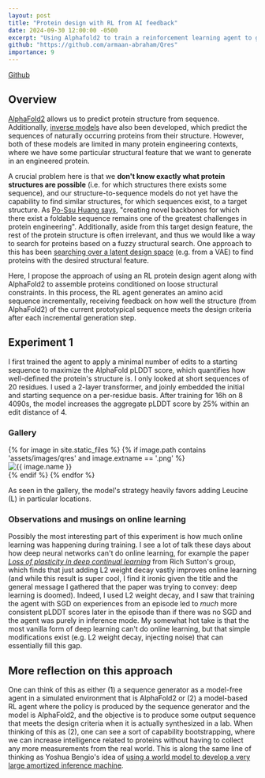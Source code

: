 ```yaml
---
layout: post
title: "Protein design with RL from AI feedback"
date: 2024-09-30 12:00:00 -0500
excerpt: "Using Alphafold2 to train a reinforcement learning agent to generate peptide sequences conditioned on fuzzy structural design criteria."
github: "https://github.com/armaan-abraham/Qres"
importance: 9
---
```


[Github](https://github.com/armaan-abraham/Qres)

## Overview

[AlphaFold2](https://www.nature.com/articles/s41586-021-03819-2) allows us to
predict protein structure from sequence. Additionally, [inverse
models](https://www.biorxiv.org/content/10.1101/2022.04.10.487779v2) have also
been developed, which predict the sequences of naturally occurring proteins from
their structure. However, both of these models are limited in many protein
engineering contexts, where we have some particular structural feature that we
want to generate in an engineered protein.

A crucial problem here is that we __don't know exactly what protein structures
are possible__ (i.e. for which structures there exists some sequence), and our
structure-to-sequence models do not yet have the capability to find similar
structures, for which sequences exist, to a target structure. As [Po-Ssu Huang
says](https://journals.plos.org/ploscompbiol/article?id=10.1371/journal.pcbi.1010271),
"creating novel backbones for which there exist a foldable sequence remains one
of the greatest challenges in protein engineering". Additionally, aside from
this target design feature, the rest of the protein structure is often
irrelevant, and thus we would like a way to search for proteins based on a fuzzy
structural search.  One approach to this has been [searching over a latent
design
space](https://journals.plos.org/ploscompbiol/article?id=10.1371/journal.pcbi.1010271)
(e.g. from a VAE) to find proteins with the desired structural feature.

Here, I propose the approach of using an RL protein design agent along with
AlphaFold2 to assemble proteins conditioned on loose structural constraints. In
this process, the RL agent generates an amino acid sequence incrementally,
receiving feedback on how well the structure (from AlphaFold2) of the current
prototypical sequence meets the design criteria after each incremental
generation step.


## Experiment 1

I first trained the agent to apply a minimal number of edits to a starting
sequence to maximize the AlphaFold pLDDT score, which quantifies how
well-defined the protein's structure is. I only looked at short sequences of 20
residues. I used a 2-layer transformer, and joinly embedded the initial and
starting sequence on a per-residue basis. After training for 16h on 8 4090s, the
model increases the aggregate pLDDT score by 25% within an edit distance of 4.

### Gallery

<div class="gallery-container">
  <div class="gallery">
    {% for image in site.static_files %}
      {% if image.path contains 'assets/images/qres' and image.extname == '.png' %}
        <div class="gallery-item">
          <img src="{{ image.path }}" alt="{{ image.name }}">
        </div>
      {% endif %}
    {% endfor %}
  </div>
</div>

As seen in the gallery, the model's strategy heavily favors adding Leucine (L)
in particular locations.

### Observations and musings on online learning

Possibly the most interesting part of this experiment is how much online
learning was happening during training. I see a lot of talk these days about how
deep neural networks can't do online learning, for example the paper [*Loss of
plasticity in deep continual
learning*](https://www.nature.com/articles/s41586-024-07711-7) from Rich
Sutton's group, which finds that just adding L2 weight decay vastly improves
online learning (and while this result is super cool, I find it ironic given the
title and the general message I gathered that the paper was trying to convey:
deep learning is doomed). Indeed, I used L2 weight decay, and
I saw that training the agent with SGD on experiences from an episode led to
*much* more consistent pLDDT scores later in the episode than if there was no
SGD and the agent was purely in inference mode. My somewhat hot take is that the
most vanilla form of deep learning can't do online learning, but that simple
modifications exist (e.g. L2 weight decay, injecting noise) that can essentially
fill this gap.

## More reflection on this approach

One can think of this as either (1) a sequence generator as a model-free agent
in a simulated environment that is AlphaFold2 or (2) a model-based RL agent
where the policy is produced by the sequence generator and the model is
AlphaFold2, and the objective is to produce some output sequence that meets the
design criteria when it is actually synthesized in a lab. When thinking of this
as (2), one can see a sort of capability bootstrapping, where we can increase
intelligence related to proteins without having to collect any more measurements
from the real world. This is along the same line of thinking as Yoshua Bengio's
idea of [using a world model to develop a very large amortized inference
machine](https://yoshuabengio.org/2023/03/21/scaling-in-the-service-of-reasoning-model-based-ml/).

